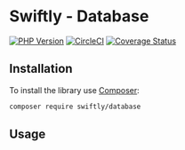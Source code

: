 # Swiftly - Database

[![PHP Version](https://img.shields.io/badge/php->=7.4-blue)](https://www.php.net/supported-versions)
[![CircleCI](https://circleci.com/gh/SwiftlyPHP/database/tree/main.svg?style=shield)](https://circleci.com/gh/SwiftlyPHP/database/tree/main)
[![Coverage Status](https://coveralls.io/repos/github/SwiftlyPHP/database/badge.svg?branch=main)](https://coveralls.io/github/SwiftlyPHP/database?branch=main)

## Installation

To install the library use [Composer](https://getcomposer.org/):

```sh
composer require swiftly/database
```

## Usage